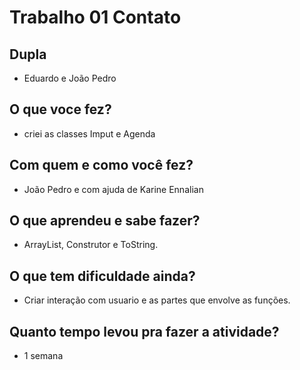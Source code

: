 # Trabalho 01 Contato

## Dupla
- Eduardo e João Pedro 

## O que voce fez?
- criei as classes Imput e Agenda

## Com quem e como você fez?
- João Pedro e com ajuda de Karine Ennalian

## O que aprendeu e sabe fazer?
- ArrayList, Construtor e ToString.

## O que tem dificuldade ainda?
- Criar interação com usuario e as partes que envolve as funções.

## Quanto tempo levou pra fazer a atividade?
- 1 semana
